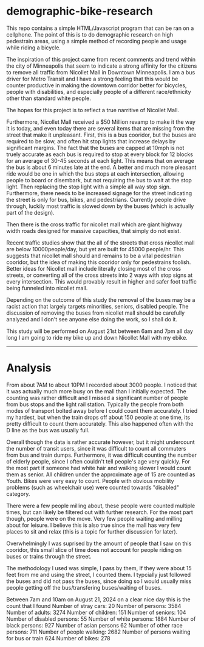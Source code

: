 # demographic-bike-research
This repo contains a simple HTML/Javascript program that can be ran on a cellphone. The point of this is to do demographic research on high pedestrain areas, using a simple method of recording people and usage while riding a bicycle.

The inspiration of this project came from recent comments and trend within the city of Minneapolis that seem to indicate a strong affinity for the citizens to remove all traffic from Nicollet Mall in Downtown Minneapolis. I am a bus driver for Metro Transit and I have a strong feeling that this would be counter productive in making the downtown corridor better for bicycles, people with disabilities, and especially people of a different race/ethnicity other than standard white people. 

The hopes for this project is to reflect a true narritive of Nicollet Mall. 

Furthermore, Nicollet Mall received a $50 Million revamp to make it the way it is today, and even today there are several items that are missing from the street that make it unpleasant. First, this is a bus cooridor, but the buses are required to be slow, and often hit stop lights that increase delays by significant margins. The fact that the buses are capped at 10mph is not truely accurate as each bus is required to stop at every block for 12 blocks for an average of 30-45 seconds at each light. This means that on average the bus is about 6 minutes late at the end. A better and much more pleasant ride would be one in which the bus stops at each intersection, allowing people to board or disembark, but not requiring the bus to wait at the stop light. Then replacing the stop light with a simple all way stop sign. Furthermore, there needs to be increased signage for the street indicating the street is only for bus, bikes, and pedestrians. Currently people drive through, luckily most traffic is slowed down by the buses (which is actually part of the design).

Then there is the cross traffic for nicollet mall which are giant highway width roads designed for massive capacities, that simply do not exist.

Recent traffic studies show that the all of the streets that cross nicollet mall are below 10000people/day, but yet are built for 45000 people/hr. This suggests that nicollet mall should and remains to be a vital pedestrian cooridor, but the idea of making this cooridor only for pedestrains foolish. Better ideas for Nicollet mall include literally closing most of the cross streets, or converting all of the cross streets into 2 ways with stop signs at every intersection. This would provably result in higher and safer foot traffic being funneled into nicollet mall. 

Depending on the outcome of this study the removal of the buses may be a racist action that largely targets minorities, seniors, disabled people. The discussion of removing the buses from nicollet mall should be carefully analyzed and I don't see anyone else doing the work, so I shall do it.

This study will be performed on August 21st between 6am and 7pm all day long I am going to ride my bike up and down Nicollet Mall with my ebike.

-----------------------------------------------------------------------------------------------
# Analysis
From about 7AM to about 10PM I recorded about 3000 people. I noticed that it was actually much more busy on the mall than I initially expected.
The counting was rather difficult and I missed a significant number of people from bus stops and the light rail station. Typically the people from both modes of transport bolted away before I could count them accurately. I tried my hardest, but when the train drops off about 150 people at one time, its pretty difficult to count them accurately. This also happened often with the D line as the bus was usually full. 

Overall though the data is rather accurate however, but it might undercount the number of transit users, since it was difficult to count all commuters from bus and train dumps. Furthermore, it was difficult counting the number of elderly people, since I often couldn't tell people's age very quickly. For the most part if someone had white hair and walking slower I would count them as senior. All children under the approximate age of 15 are counted as Youth.
Bikes were very easy to count. People with obvious mobility problems (such as wheelchair use) were counted towards "disabled" category. 

There were a few people milling about, these people were counted multiple times, but can likely be filtered out with further research. For the most part though, people were on the move. Very few people waiting and milling about for leisure. I believe this is also true since the mall has very few places to sit and relax (this is a topic for further discussion for later).

Overwhelmingly I was suprised by the amount of people that I saw on this cooridor, this small slice of time does not account for people riding on buses or trains through the street. 

The methodology I used was simple, I pass by them, If they were about 15 feet from me and using the street, I counted them. I typcially just followed the buses and did not pass the buses, since doing so I would usually miss people getting off the bus/transfering buses/waiting of buses.

Between 7am and 10am on August 21, 2024 on a clear nice day this is the count that I found
Number of stray cars: 20
Number of persons: 3584
Number of adults: 3274
Number of children: 151
Number of seniors: 104
Number of disabled persons: 55
Number of white persons: 1884
Number of black persons: 927
Number of asian persons 62
Number of other race persons: 711
Number of people walking: 2682
Number of persons waiting for bus or train 624
Number of bikes: 278